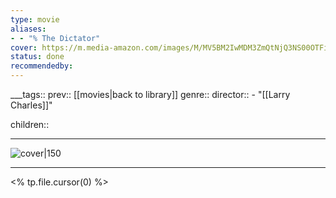 ```yaml
---
type: movie
aliases:
- - "% The Dictator"
cover: https://m.media-amazon.com/images/M/MV5BM2IwMDM3ZmQtNjQ3NS00OTFiLWI5YzEtYWE3YjI5NTk3YzkwXkEyXkFqcGc@._V1_SX300.jpg
status: done
recommendedby:
---
```

___tags:: prev:: [[movies|back to library]]
genre::
director::  - "[[Larry Charles]]"
 
children::
___
![cover|150](https://m.media-amazon.com/images/M/MV5BM2IwMDM3ZmQtNjQ3NS00OTFiLWI5YzEtYWE3YjI5NTk3YzkwXkEyXkFqcGc@._V1_SX300.jpg)
___
<% tp.file.cursor(0) %>
